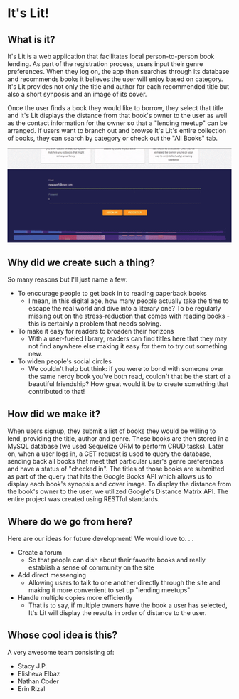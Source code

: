 # It's Lit!

## What is it?
It's Lit is a web application that facilitates local person-to-person book lending. As part of the registration process, users input their genre preferences. When they log on, the app then searches through its database and recommends books it believes the user will enjoy based on category. It's Lit provides not only the title and author for each recommended title but also a short synposis and an image of its cover. 

Once the user finds a book they would like to borrow, they select that title and It's Lit displays the distance from that book's owner to the user as well as the contact information for the owner so that a "lending meetup" can be arranged. If users want to branch out and browse It's Lit's entire collection of books, they can search by category or check out the "All Books" tab. 
 
![alt text](itslit.gif)

## Why did we create such a thing? 
So many reasons but I'll just name a few: 
* To encourage people to get back in to reading paperback books 
	* I mean, in this digital age, how many people actually take the time to escape the real world and dive into a literary one? To be regularly missing out on the stress-reduction that comes with reading books - this is certainly a problem that needs solving. 
* To make it easy for readers to broaden their horizons 
	* With a user-fueled library, readers can find titles here that they may not find anywhere else making it easy for them to try out something new. 
* To widen people's social circles
	* We couldn't help but think: if you were to bond with someone over the same nerdy book you've both read, couldn't that be the start of a beautiful friendship? How great would it be to create something that contributed to that!

## How did we make it? 
When users signup, they submit a list of books they would be willing to lend, providing the title, author and genre. These books are then stored in a MySQL database (we used Sequelize ORM to perform CRUD tasks). Later on, when a user logs in, a GET request is used to query the database, sending back all books that meet that particular user's genre preferences and have a status of "checked in". The titles of those books are submitted as part of the query that hits the Google Books API which allows us to display each book's synopsis and cover image. To display the distance from the book's owner to the user, we utilized Google's Distance Matrix API. The entire project was created using RESTful standards.  

## Where do we go from here?
Here are our ideas for future development! We would love to. . .
* Create a forum 
	* So that people can dish about their favorite books and really establish a sense of community on the site
* Add direct messenging 
	* Allowing users to talk to one another directly through the site and making it more convenient to set up "lending meetups"
*	Handle multiple copies more efficiently
	* That is to say, if multiple owners have the book a user has selected, It's Lit will display the results in order of distance to the user. 

## Whose cool idea is this?
A very awesome team consisting of: 
* Stacy J.P.
* Elisheva Elbaz
* Nathan Coder
* Erin Rizal 
